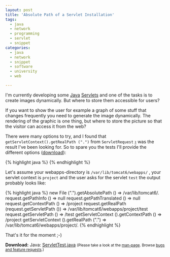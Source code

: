 ```yaml
---
layout: post
title: 'Absolute Path of a Servlet Installation'
tags:
  - java
  - network
  - programming
  - servlet
  - snippet
categories:
  - java
  - network
  - snippet
  - software
  - university
  - web

---
```


I'm currently developing some <a href="http://www.oracle.com/technetwork/java/javase/downloads/index.html">Java</a> <a href="http://en.wikipedia.org/wiki/Java_Servlet">Servlets</a> and one of the tasks is to create images dynamically. But where to store them accessible for users?



If you want to show the user for example a graph of some stuff that changes frequently you need to generate the image dynamically. The rendering of the graphic is one thing, but where to store the picture so that the visitor can access it from the web?

There were many options to try, and I found that  `getServletContext().getRealPath (".")`  from  `ServletRequest` <a href="http://docs.oracle.com/javaee/6/api/javax/servlet/ServletRequest.html">&rsaquo;</a> was the result I've been looking for. So to spare you the tests I'll provide the different options (<a href="/wp-content/uploads/pipapo/java/ServletTest.java">download</a>):



{% highlight java %}
{% endhighlight %}



Let's assume your webapps-directory is  `/var/lib/tomcat6/webapps/` , your servlet context is  `project`  and the user asks for the servlet  `test`  the output probably looks like:



{% highlight java %}
new File (".").getAbsolutePath () => /var/lib/tomcat6/.
request.getPathInfo () => null
request.getPathTranslated () => null
request.getContextPath () => /project
request.getRealPath (request.getServletPath ()) => /var/lib/tomcat6/webapps/project/test
request.getServletPath () => /test
getServletContext ().getContextPath () => /project
getServletContext ().getRealPath (".") => /var/lib/tomcat6/webapps/project/.
{% endhighlight %}



That's it for the moment ;-)

<div class="download"><strong>Download:</strong>
Java: <a href="/wp-content/uploads/pipapo/java/ServletTest.java">ServletTest.java</a>
		<small>(Please take a look at the <a href="/man-page/">man-page</a>. Browse <a href="https://bt.binfalse.de/">bugs and feature requests</a>.)</small>
		</div>
